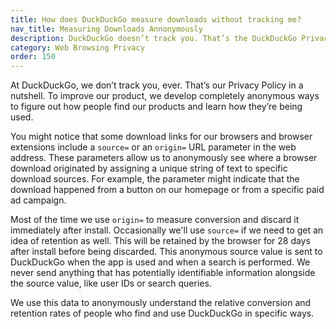 ```yaml
---
title: How does DuckDuckGo measure downloads without tracking me?
nav_title: Measuring Downloads Annonymously
description: DuckDuckGo doesn’t track you. That’s the DuckDuckGo Privacy Policy in a nutshell.
category: Web Browsing Privacy
order: 150
---
```


At DuckDuckGo, we don’t track you, ever. That’s our Privacy Policy in a nutshell. To improve our product, we develop completely anonymous ways to figure out how people find our products and learn how they’re being used.

You might notice that some download links for our browsers and browser extensions include a `source=` or an `origin=` URL parameter in the web address. These parameters allow us to anonymously see where a browser download originated by assigning a unique string of text to specific download sources. For example, the parameter might indicate that the download happened from a button on our homepage or from a specific paid ad campaign.

Most of the time we use `origin=` to measure conversion and discard it immediately after install. Occasionally we'll use `source=` if we need to get an idea of retention as well. This will be retained by the browser for 28 days after install before being discarded. This anonymous source value is sent to DuckDuckGo when the app is used and when a search is performed. We never send anything that has potentially identifiable information alongside the source value, like user IDs or search queries.

We use this data to anonymously understand the relative conversion and retention rates of people who find and use DuckDuckGo in specific ways.
